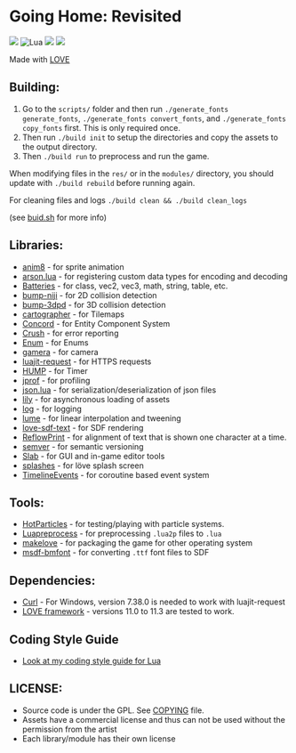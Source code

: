 # Going Home: Revisited

![](https://img.shields.io/badge/lua-on%20development-green.svg)
![Lua](https://img.shields.io/badge/Lua-JIT%2C%205.1-blue.svg)
![](https://img.shields.io/badge/made%20with-l%C3%B6ve-blueviolet)
![](https://img.shields.io/twitter/follow/flamendless?style=social)

Made with [LOVE](https://love2d.org)

## Building:

1. Go to the `scripts/` folder and then run `./generate_fonts generate_fonts`, `./generate_fonts convert_fonts`, and `./generate_fonts copy_fonts` first. This is only required once.
2. Then run `./build init` to setup the directories and copy the assets to the output directory.
3. Then `./build run` to preprocess and run the game.

When modifying files in the `res/` or in the `modules/` directory, you should update with `./build rebuild` before running again.

For cleaning files and logs `./build clean && ./build clean_logs`

(see [buid.sh](build.sh) for more info)

## Libraries:

* [anim8](https://github.com/kikito/anim8) - for sprite animation
* [arson.lua](https://github.com/flamendless/arson.lua) - for registering custom data types for encoding and decoding
* [Batteries](https://github.com/1bardesign/batteries) - for class, vec2, vec3, math, string, table, etc.
* [bump-niji](https://github.com/oniietzschan/bump-niji) - for 2D collision detection
* [bump-3dpd](https://github.com/oniietzschan/bump-3dpd) - for 3D collision detection
* [cartographer](https://github.com/tesselode/cartographer/) - for Tilemaps
* [Concord](https://github.com/Tjakka5/Concord) - for Entity Component System
* [Crush](modules/crush) - for error reporting
* [Enum](https://github.com/Tjakka5/Enum) - for Enums
* [gamera](https://github.com/kikito/gamera) - for camera
* [luajit-request](https://github.com/LPGhatguy/luajit-request) - for HTTPS requests
* [HUMP](https://github.com/vrld/hump) - for Timer
* [jprof](https://github.com/pfirsich/jprof) - for profiling
* [json.lua](https://github.com/kikito/json.lua) - for serialization/deserialization of json files
* [lily](https://github.com/MikuAuahDark/lily) - for asynchronous loading of assets
* [log](https://github.com/flamendless/log.lua) - for logging
* [lume](https://github.com/rxi/lume) - for linear interpolation and tweening
* [love-sdf-text](https://github.com/Tjakka5/love-sdf-text) - for SDF rendering
* [ReflowPrint](https://github.com/josefnpat/reflowprint) - for alignment of text that is shown one character at a time.
* [semver](https://github.com/kikito/semver) - for semantic versioning
* [Slab](https://github.com/coding-jackalope/Slab) - for GUI and in-game editor tools
* [splashes](https://github.com/love2d-community/splashes) - for löve splash screen
* [TimelineEvents](https://github.com/flamendless/TimelineEvents) - for coroutine based event system

## Tools:

* [HotParticles](https://github.com/ReFreezed/HotParticles) - for testing/playing with particle systems.
* [Luapreprocess](https://github.com/ReFreezed/LuaPreprocess) - for preprocessing `.lua2p` files to `.lua`
* [makelove](https://github.com/pfirsich/makelove) - for packaging the game for other operating system
* [msdf-bmfont](https://www.npmjs.com/package/msdf-bmfont) - for converting `.ttf` font files to SDF

## Dependencies:

* [Curl](https://curl.haxx.se/download.html) - For Windows, version 7.38.0 is needed to work with luajit-request
* [LOVE framework](https://love2d.org) - versions 11.0 to 11.3 are tested to work.

## Coding Style Guide

* [Look at my coding style guide for Lua](https://flamendless.github.io/lua-coding-style-guide/)

## LICENSE:

* Source code is under the GPL. See [COPYING](COPYING) file.
* Assets have a commercial license and thus can not be used without the permission from the artist
* Each library/module has their own license
